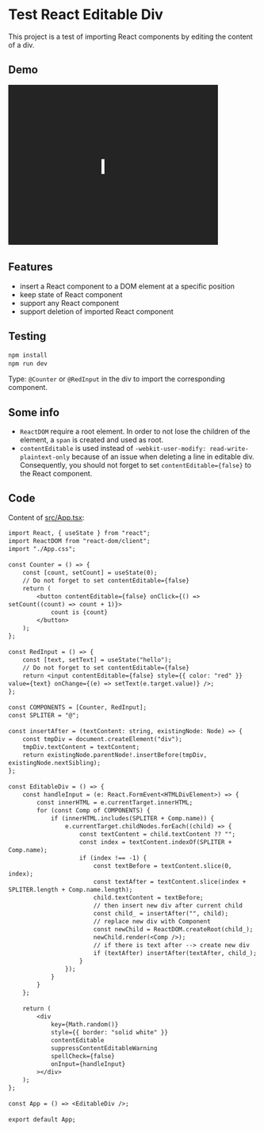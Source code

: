 # Test React Editable Div

This project is a test of importing React components by editing the content of a div.

## Demo

![Showcase](./misc/Showcase.gif)

## Features

- insert a React component to a DOM element at a specific position
- keep state of React component
- support any React component
- support deletion of imported React component

## Testing

```bash
npm install
npm run dev
```

Type: `@Counter` or `@RedInput` in the div to import the corresponding component.

## Some info

- `ReactDOM` require a root element. In order to not lose the children of the element, a `span` is created and used as root.
- `contentEditable` is used instead of `-webkit-user-modify: read-write-plaintext-only` because of an issue when deleting a line in editable div.
  Consequently, you should not forget to set `contentEditable={false}` to the React component.

## Code

Content of [src/App.tsx](src/App.tsx):

```tsx
import React, { useState } from "react";
import ReactDOM from "react-dom/client";
import "./App.css";

const Counter = () => {
	const [count, setCount] = useState(0);
	// Do not forget to set contentEditable={false}
	return (
		<button contentEditable={false} onClick={() => setCount((count) => count + 1)}>
			count is {count}
		</button>
	);
};

const RedInput = () => {
	const [text, setText] = useState("hello");
	// Do not forget to set contentEditable={false}
	return <input contentEditable={false} style={{ color: "red" }} value={text} onChange={(e) => setText(e.target.value)} />;
};

const COMPONENTS = [Counter, RedInput];
const SPLITER = "@";

const insertAfter = (textContent: string, existingNode: Node) => {
	const tmpDiv = document.createElement("div");
	tmpDiv.textContent = textContent;
	return existingNode.parentNode!.insertBefore(tmpDiv, existingNode.nextSibling);
};

const EditableDiv = () => {
	const handleInput = (e: React.FormEvent<HTMLDivElement>) => {
		const innerHTML = e.currentTarget.innerHTML;
		for (const Comp of COMPONENTS) {
			if (innerHTML.includes(SPLITER + Comp.name)) {
				e.currentTarget.childNodes.forEach((child) => {
					const textContent = child.textContent ?? "";
					const index = textContent.indexOf(SPLITER + Comp.name);
					if (index !== -1) {
						const textBefore = textContent.slice(0, index);
						const textAfter = textContent.slice(index + SPLITER.length + Comp.name.length);
						child.textContent = textBefore;
						// then insert new div after current child
						const child_ = insertAfter("", child);
						// replace new div with Component
						const newChild = ReactDOM.createRoot(child_);
						newChild.render(<Comp />);
						// if there is text after --> create new div
						if (textAfter) insertAfter(textAfter, child_);
					}
				});
			}
		}
	};

	return (
		<div
			key={Math.random()}
			style={{ border: "solid white" }}
			contentEditable
			suppressContentEditableWarning
			spellCheck={false}
			onInput={handleInput}
		></div>
	);
};

const App = () => <EditableDiv />;

export default App;
```
